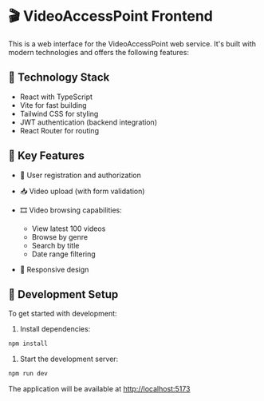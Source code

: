 # 🎬 VideoAccessPoint Frontend
This is a web interface for the VideoAccessPoint web service. It's built with modern technologies and offers the following features:
## 🧱 Technology Stack
- React with TypeScript
- Vite for fast building
- Tailwind CSS for styling
- JWT authentication (backend integration)
- React Router for routing

## 📌 Key Features
- 🔐 User registration and authorization
- 📥 Video upload (with form validation)
- 🎞 Video browsing capabilities:
    - View latest 100 videos
    - Browse by genre
    - Search by title
    - Date range filtering

- 📱 Responsive design

## 🚀 Development Setup
To get started with development:
1. Install dependencies:
``` bash
npm install
```
1. Start the development server:
``` bash
npm run dev
```
The application will be available at [http://localhost:5173](http://localhost:5173)
